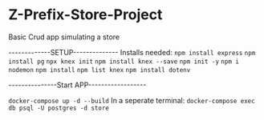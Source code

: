 # Z-Prefix-Store-Project
Basic Crud app simulating a store



-------------SETUP--------------
Installs needed:
`npm install express`
`npm install pg`
`npx knex init`
`npm install knex --save`
`npm init -y`
`npm i nodemon`
`npm install`
`npm list knex`
`npm install dotenv`



---------------Start APP------------------

`docker-compose up -d --build`
In a seperate terminal: `docker-compose exec db psql -U postgres -d store`